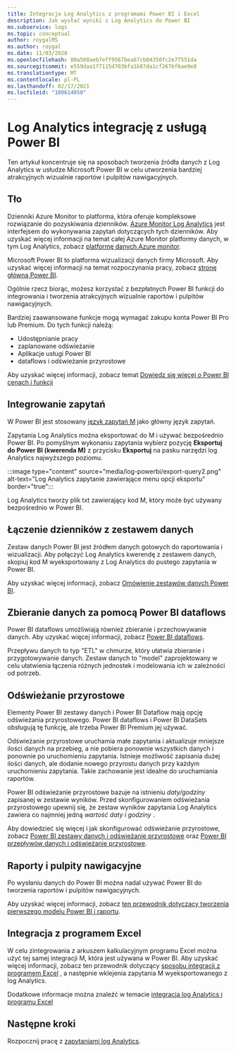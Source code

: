 ```yaml
---
title: Integracja Log Analytics z programami Power BI i Excel
description: Jak wysłać wyniki z Log Analytics do Power BI
ms.subservice: logs
ms.topic: conceptual
author: roygalMS
ms.author: roygal
ms.date: 11/03/2020
ms.openlocfilehash: 80a508aeb7eff9567bea67cb84350fc2e77551da
ms.sourcegitcommit: e559daa1f7115d703bfa1b87da1cf267bf6ae9e8
ms.translationtype: MT
ms.contentlocale: pl-PL
ms.lasthandoff: 02/17/2021
ms.locfileid: "100614050"
---
```

# <a name="log-analytics-integration-with-power-bi"></a>Log Analytics integrację z usługą Power BI

Ten artykuł koncentruje się na sposobach tworzenia źródła danych z Log Analytics w usłudze Microsoft Power BI w celu utworzenia bardziej atrakcyjnych wizualnie raportów i pulpitów nawigacyjnych. 

## <a name="background"></a>Tło 

Dzienniki Azure Monitor to platforma, która oferuje kompleksowe rozwiązanie do pozyskiwania dzienników. [Azure Monitor Log Analytics](../platform/data-platform.md#) jest interfejsem do wykonywania zapytań dotyczących tych dzienników. Aby uzyskać więcej informacji na temat całej Azure Monitor platformy danych, w tym Log Analytics, zobacz [platformę danych Azure monitor](../platform/data-platform.md). 

Microsoft Power BI to platforma wizualizacji danych firmy Microsoft. Aby uzyskać więcej informacji na temat rozpoczynania pracy, zobacz [stronę główną Power BI](https://powerbi.microsoft.com/). 


Ogólnie rzecz biorąc, możesz korzystać z bezpłatnych Power BI funkcji do integrowania i tworzenia atrakcyjnych wizualnie raportów i pulpitów nawigacyjnych.

Bardziej zaawansowane funkcje mogą wymagać zakupu konta Power BI Pro lub Premium. Do tych funkcji należą: 
 - Udostępnianie pracy 
 - zaplanowane odświeżanie
 - Aplikacje usługi Power BI 
 - dataflows i odświeżanie przyrostowe 

Aby uzyskać więcej informacji, zobacz temat [Dowiedz się więcej o Power BI cenach i funkcji](https://powerbi.microsoft.com/pricing/) 

## <a name="integrating-queries"></a>Integrowanie zapytań  

W Power BI jest stosowany [język zapytań M](/powerquery-m/power-query-m-language-specification/) jako główny język zapytań. 

Zapytania Log Analytics można eksportować do M i używać bezpośrednio Power BI. Po pomyślnym wykonaniu zapytania wybierz pozycję **Eksportuj do Power BI (kwerenda M)** z przycisku **Eksportuj** na pasku narzędzi log Analytics najwyższego poziomu.


:::image type="content" source="media/log-powerbi/export-query2.png" alt-text="Log Analytics zapytanie zawierające menu opcji eksportu" border="true":::

Log Analytics tworzy plik txt zawierający kod M, który może być używany bezpośrednio w Power BI.

## <a name="connecting-your-logs-to-a-dataset"></a>Łączenie dzienników z zestawem danych 

Zestaw danych Power BI jest źródłem danych gotowych do raportowania i wizualizacji. Aby połączyć Log Analytics kwerendę z zestawem danych, skopiuj kod M wyeksportowany z Log Analytics do pustego zapytania w Power BI. 

Aby uzyskać więcej informacji, zobacz [Omówienie zestawów danych Power BI](/power-bi/service-datasets-understand/). 

## <a name="collect-data-with-power-bi-dataflows"></a>Zbieranie danych za pomocą Power BI dataflows 

Power BI dataflows umożliwiają również zbieranie i przechowywanie danych. Aby uzyskać więcej informacji, zobacz [Power BI dataflows](/power-bi/service-dataflows-overview).

Przepływu danych to typ "ETL" w chmurze, który ułatwia zbieranie i przygotowywanie danych. Zestaw danych to "model" zaprojektowany w celu ułatwienia łączenia różnych jednostek i modelowania ich w zależności od potrzeb.

## <a name="incremental-refresh"></a>Odświeżanie przyrostowe 

Elementy Power BI zestawy danych i Power BI Dataflow mają opcję odświeżania przyrostowego. Power BI dataflows i Power BI DataSets obsługują tę funkcję, ale trzeba Power BI Premium jej używać.  


Odświeżanie przyrostowe uruchamia małe zapytania i aktualizuje mniejsze ilości danych na przebieg, a nie pobiera ponownie wszystkich danych i ponownie po uruchomieniu zapytania. Istnieje możliwość zapisania dużej ilości danych, ale dodanie nowego przyrostu danych przy każdym uruchomieniu zapytania. Takie zachowanie jest idealne do uruchamiania raportów.

Power BI odświeżanie przyrostowe bazuje na istnieniu *daty/godziny* zapisanej w zestawie wyników. Przed skonfigurowaniem odświeżania przyrostowego upewnij się, że zestaw wyników zapytania Log Analytics zawiera co najmniej jedną *wartość daty i godziny* . 

Aby dowiedzieć się więcej i jak skonfigurować odświeżanie przyrostowe, zobacz [Power BI zestawy danych i odświeżanie przyrostowe](/power-bi/service-premium-incremental-refresh) oraz [Power BI przepływów danych i odświeżanie przyrostowe](/power-bi/service-dataflows-incremental-refresh).

## <a name="reports-and-dashboards"></a>Raporty i pulpity nawigacyjne

Po wysłaniu danych do Power BI można nadal używać Power BI do tworzenia raportów i pulpitów nawigacyjnych.

Aby uzyskać więcej informacji, zobacz [ten przewodnik dotyczący tworzenia pierwszego modelu Power BI i raportu](/learn/modules/build-your-first-power-bi-report/).  

## <a name="excel-integration"></a>Integracja z programem Excel

W celu zintegrowania z arkuszem kalkulacyjnym programu Excel można użyć tej samej integracji M, która jest używana w Power BI. Aby uzyskać więcej informacji, zobacz ten przewodnik dotyczący [sposobu integracji z programem Excel](https://support.microsoft.com/office/import-data-from-external-data-sources-power-query-be4330b3-5356-486c-a168-b68e9e616f5a) , a następnie wklejenia zapytania M wyeksportowanego z log Analytics.

Dodatkowe informacje można znaleźć w temacie [integracja log Analytics i programu Excel](log-excel.md)

## <a name="next-steps"></a>Następne kroki

Rozpocznij pracę z [zapytaniami log Analytics](../log-query/log-query-overview.md).
